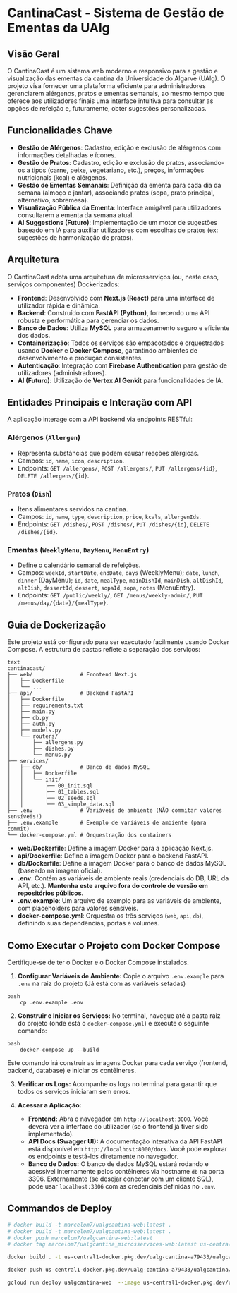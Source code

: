 # CantinaCast - Sistema de Gestão de Ementas da UAlg

## Visão Geral

O CantinaCast é um sistema web moderno e responsivo para a gestão e visualização das ementas da cantina da Universidade do Algarve (UAlg). O projeto visa fornecer uma plataforma eficiente para administradores gerenciarem alérgenos, pratos e ementas semanais, ao mesmo tempo que oferece aos utilizadores finais uma interface intuitiva para consultar as opções de refeição e, futuramente, obter sugestões personalizadas.

## Funcionalidades Chave

*   **Gestão de Alérgenos**: Cadastro, edição e exclusão de alérgenos com informações detalhadas e ícones.
*   **Gestão de Pratos**: Cadastro, edição e exclusão de pratos, associando-os a tipos (carne, peixe, vegetariano, etc.), preços, informações nutricionais (kcal) e alérgenos.
*   **Gestão de Ementas Semanais**: Definição da ementa para cada dia da semana (almoço e jantar), associando pratos (sopa, prato principal, alternativo, sobremesa).
*   **Visualização Pública da Ementa**: Interface amigável para utilizadores consultarem a ementa da semana atual.
*   **AI Suggestions (Futuro)**: Implementação de um motor de sugestões baseado em IA para auxiliar utilizadores com escolhas de pratos (ex: sugestões de harmonização de pratos).

## Arquitetura

O CantinaCast adota uma arquitetura de microsserviços (ou, neste caso, serviços componentes) Dockerizados:

*   **Frontend**: Desenvolvido com **Next.js (React)** para uma interface de utilizador rápida e dinâmica.
*   **Backend**: Construído com **FastAPI (Python)**, fornecendo uma API robusta e performática para gerenciar os dados.
*   **Banco de Dados**: Utiliza **MySQL** para armazenamento seguro e eficiente dos dados.
*   **Containerização**: Todos os serviços são empacotados e orquestrados usando **Docker** e **Docker Compose**, garantindo ambientes de desenvolvimento e produção consistentes.
*   **Autenticação**: Integração com **Firebase Authentication** para gestão de utilizadores (administradores).
*   **AI (Futuro)**: Utilização de **Vertex AI Genkit** para funcionalidades de IA.

## Entidades Principais e Interação com API

A aplicação interage com a API backend via endpoints RESTful:

### Alérgenos (`Allergen`)

*   Representa substâncias que podem causar reações alérgicas.
*   Campos: `id`, `name`, `icon`, `description`.
*   Endpoints: `GET /allergens/`, `POST /allergens/`, `PUT /allergens/{id}`, `DELETE /allergens/{id}`.

### Pratos (`Dish`)

*   Itens alimentares servidos na cantina.
*   Campos: `id`, `name`, `type`, `description`, `price`, `kcals`, `allergenIds`.
*   Endpoints: `GET /dishes/`, `POST /dishes/`, `PUT /dishes/{id}`, `DELETE /dishes/{id}`.

### Ementas (`WeeklyMenu`, `DayMenu`, `MenuEntry`)

*   Define o calendário semanal de refeições.
*   Campos: `weekId`, `startDate`, `endDate`, `days` (WeeklyMenu); `date`, `lunch`, `dinner` (DayMenu); `id`, `date`, `mealType`, `mainDishId`, `mainDish`, `altDishId`, `altDish`, `dessertId`, `dessert`, `sopaId`, `sopa`, `notes` (MenuEntry).
*   Endpoints: `GET /public/weekly/`, `GET /menus/weekly-admin/`, `PUT /menus/day/{date}/{mealType}`.

## Guia de Dockerização

Este projeto está configurado para ser executado facilmente usando Docker Compose. A estrutura de pastas reflete a separação dos serviços:
```
text
cantinacast/
├── web/               # Frontend Next.js
│   ├── Dockerfile
│   └── ...
├── api/               # Backend FastAPI
│   ├── Dockerfile
│   ├── requirements.txt
│   ├── main.py
│   ├── db.py
│   ├── auth.py
│   ├── models.py
│   └── routers/
│       ├── allergens.py
│       ├── dishes.py
│       └── menus.py
├── services/
│   ├── db/            # Banco de dados MySQL
│   │   ├── Dockerfile
│   │   └── init/
│   │       ├── 00_init.sql
│   │       ├── 01_tables.sql
│   │       ├── 02_seeds.sql
│   │       └── 03_simple_data.sql
├── .env               # Variáveis de ambiente (NÃO commitar valores sensíveis!)
├── .env.example       # Exemplo de variáveis de ambiente (para commit)
└── docker-compose.yml # Orquestração dos containers
```
*   **web/Dockerfile**: Define a imagem Docker para a aplicação Next.js.
*   **api/Dockerfile**: Define a imagem Docker para o backend FastAPI.
*   **db/Dockerfile**: Define a imagem Docker para o banco de dados MySQL (baseado na imagem oficial).
*   **.env**: Contém as variáveis de ambiente reais (credenciais do DB, URL da API, etc.). **Mantenha este arquivo fora do controle de versão em repositórios públicos.**
*   **.env.example**: Um arquivo de exemplo para as variáveis de ambiente, com placeholders para valores sensíveis.
*   **docker-compose.yml**: Orquestra os três serviços (`web`, `api`, `db`), definindo suas dependências, portas e volumes.


## Como Executar o Projeto com Docker Compose

Certifique-se de ter o Docker e o Docker Compose instalados.

1.  **Configurar Variáveis de Ambiente:** Copie o arquivo `.env.example` para `.env` na raiz do projeto (Já está com as variáveis setadas)
```
bash
    cp .env.example .env
```

2.  **Construir e Iniciar os Serviços:** No terminal, navegue até a pasta raiz do projeto (onde está o `docker-compose.yml`) e execute o seguinte comando:
```
bash
    docker-compose up --build
```
Este comando irá construir as imagens Docker para cada serviço (frontend, backend, database) e iniciar os contêineres.

3.  **Verificar os Logs:** Acompanhe os logs no terminal para garantir que todos os serviços iniciaram sem erros.

4.  **Acessar a Aplicação:**

    *   **Frontend:** Abra o navegador em `http://localhost:3000`. Você deverá ver a interface do utilizador (se o frontend já tiver sido implementado).
    *   **API Docs (Swagger UI):** A documentação interativa da API FastAPI está disponível em `http://localhost:8000/docs`. Você pode explorar os endpoints e testá-los diretamente no navegador.
    *   **Banco de Dados:** O banco de dados MySQL estará rodando e acessível internamente pelos contêineres via hostname `db` na porta 3306. Externamente (se desejar conectar com um cliente SQL), pode usar `localhost:3306` com as credenciais definidas no `.env`.

## Commandos de Deploy

```bash
# docker build -t marcelom7/ualgcantina-web:latest .
# docker build -t marcelom7/ualgcantina-web:latest .
# docker push marcelom7/ualgcantina-web:latest
# docker tag marcelom7/ualgcantina_microsservices-web:latest us-central1-docker.pkg.dev/ualg-cantina-a79433/ualgcantina/ualg-web:latest

docker build . -t us-central1-docker.pkg.dev/ualg-cantina-a79433/ualgcantina/ualg-web:latest

docker push us-central1-docker.pkg.dev/ualg-cantina-a79433/ualgcantina/ualg-web:latest

gcloud run deploy ualgcantina-web  --image us-central1-docker.pkg.dev/ualg-cantina-a79433/ualgcantina/ualg-web:latest --region us-central1  --platform managed  --allow-unauthenticated  --set-env-vars NEXT_PUBLIC_API_URL=https://ualgcantina-api-847590019108.europe-west1.run.app/
```